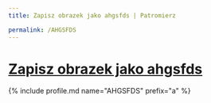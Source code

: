 ```yaml
---
title: Zapisz obrazek jako ahgsfds | Patromierz

permalink: /AHGSFDS
---
```


# [Zapisz obrazek jako ahgsfds](https://patronite.pl/AHGSFDS)

{% include profile.md name="AHGSFDS" prefix="a" %}
